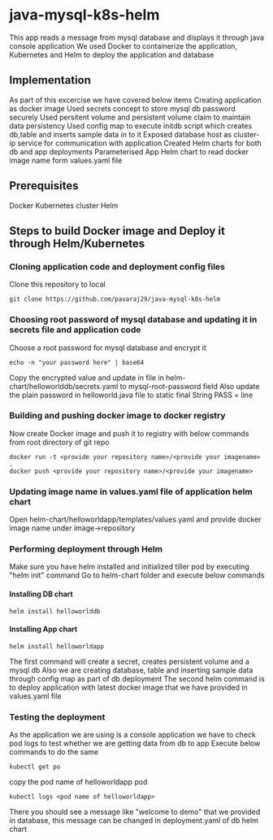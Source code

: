 # java-mysql-k8s-helm
This app reads a message from mysql database and displays it through java console application
We used Docker to containerize the application, Kubernetes and Helm to deploy the application and database

## Implementation
As part of this excercise we have covered below items
Creating application as docker image
Used secrets concept to store mysql db password securely
Used persitent volume and persistent volume claim to maintain data persistency
Used config map to execute initdb script which creates db,table and inserts sample data in to it
Exposed database host as cluster-ip service for communication with application
Created Helm charts for both db and app deployments
Parameterised App Helm chart to read docker image name form values.yaml file

## Prerequisites
Docker
Kubernetes cluster
Helm

## Steps to build Docker image and Deploy it through Helm/Kubernetes
### Cloning application code and deployment config files
Clone this repository to local
```
git clone https://github.com/pavaraj29/java-mysql-k8s-helm
```
### Choosing root password of mysql database and updating it in secrets file and application code
Choose a root password for mysql database and encrypt it
```
echo -n "your password here" | base64
```
Copy the encrypted value and update in file in helm-chart/helloworlddb/secrets.yaml to mysql-root-password field
Also update the plain password in helloworld.java file to static final String PASS = line
### Building and pushing docker image to docker registry
Now create Docker image and push it to registry with below commands from root directory of git repo
```
docker run -t <provide your repository name>/<provide your imagename> .
docker push <provide your repository name>/<provide your imagename>
```
### Updating image name in values.yaml file of application helm chart
Open helm-chart/helloworldapp/templates/values.yaml and provide docker image name under image->repository
### Performing deployment through Helm
<If you want to execute deployment with default values you can skip all above steps except cloning application code and deployment config files>
Make sure you have helm installed and initialized tiller pod by executing "helm init" command
Go to helm-chart folder and execute below commands
  
#### Installing DB chart
```
helm install helloworlddb
```
#### Installing App chart
```
helm install helloworldapp
```
The first command will create a secret, creates persistent volume and a mysql db
Also we are creating database, table and inserting sample data through config map as part of db deployment
The second helm command is to deploy application with latest docker image that we have provided in values.yaml file
  
### Testing the deployment
As the application we are using is a console application we have to check pod logs to test whether we are getting data from db to app
Execute below commands to do the same
```
kubectl get po
```
copy the pod name of helloworldapp pod
```
kubectl logs <pod name of helloworldapp>
```
There you should see a message like "welcome to demo" that we provided in database, this message can be changed in deployment.yaml of db helm chart
